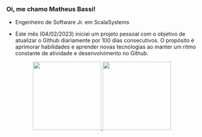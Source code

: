 ### Oi, me chamo Matheus Bassi!

- Engenheiro de Software Jr. em ScalaSystems

- Este mês (04/02/2023) iniciei um projeto pessoal com o objetivo de atualizar o Github diariamente por 100 dias consecutivos. O propósito é aprimorar habilidades e aprender novas tecnologias ao manter um ritmo constante de atividade e desenvolvimento no Github.

<div align="center">
  <a href="https://github.com/mtbassi">
  <img height="180em" src="https://github-readme-stats.vercel.app/api?username=mtbassi&show_icons=true&theme=dark&include_all_commits=true&count_private=true"/>
  <img height="180em" src="https://github-readme-stats.vercel.app/api/top-langs/?username=mtbassi&layout=compact&langs_count=7&theme=dark"/>
</div>
